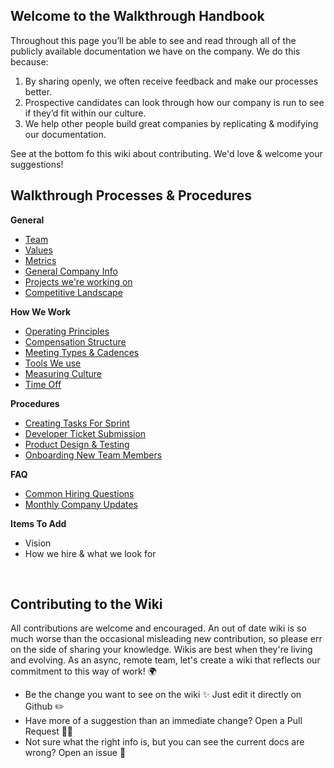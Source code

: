 ## Welcome to the Walkthrough Handbook

Throughout this page you’ll be able to see and read through all of the publicly available documentation we have on the company. We do this because:

1. By sharing openly, we often receive feedback and make our processes better.
2. Prospective candidates can look through how our company is run to see if they’d fit within our culture.
3. We help other people build great companies by replicating & modifying our documentation.

See at the bottom fo this wiki about contributing. We'd love & welcome your suggestions!

## Walkthrough Processes & Procedures

**General**

- [Team](https://github.com/WalkthroughVR/Handbook/blob/master/Team.md)
- [Values](https://github.com/WalkthroughVR/Handbook/blob/master/Values.md)
- [Metrics](https://github.com/WalkthroughVR/Handbook/blob/master/Metrics.md)
- [General Company Info](https://github.com/WalkthroughVR/Handbook/blob/master/GeneralAdminInfo.md)
- [Projects we're working on](https://github.com/WalkthroughVR/Handbook/blob/master/Projects.md)
- [Competitive Landscape](https://github.com/WalkthroughVR/Handbook/blob/master/CompetitiveLandscape.md)

**How We Work**

- [Operating Principles](https://github.com/WalkthroughVR/Handbook/blob/master/HowWeWork/OperatingPrinciples.md)
- [Compensation Structure](https://github.com/WalkthroughVR/Handbook/blob/master/HowWeWork/CompensationStructure.md)
- [Meeting Types & Cadences](https://github.com/WalkthroughVR/Handbook/blob/master/HowWeWork/CompanyMeetings.md)
- [Tools We use](https://github.com/WalkthroughVR/Handbook/blob/master/HowWeWork/Tools.md)
- [Measuring Culture](https://github.com/WalkthroughVR/Handbook/blob/master/HowWeWork/MeasuringCulture.md)
- [Time Off](https://github.com/WalkthroughVR/Handbook/blob/master/HowWeWork/TimeOff.md)

**Procedures**
- [Creating Tasks For Sprint](https://github.com/WalkthroughVR/Handbook/blob/master/CreatingTasksForSprint.md)
- [Developer Ticket Submission](https://github.com/WalkthroughVR/Handbook/blob/master/DeveloperTicketSubmission.md)
- [Product Design & Testing](https://github.com/WalkthroughVR/Handbook/blob/master/Procedures/ProductDesignAndTesting.md)
- [Onboarding New Team Members](https://github.com/WalkthroughVR/Handbook/blob/master/Procedures/OnboardingHQ.md)

**FAQ**
- [Common Hiring Questions](https://github.com/WalkthroughVR/Handbook/blob/master/CommonHiringQuestions.md)
- [Monthly Company Updates](https://github.com/WalkthroughVR/Handbook/blob/master/MonthlyCompanyUpdates.md)

**Items To Add**
- Vision
- How we hire & what we look for

<br>

## Contributing to the Wiki
All contributions are welcome and encouraged. An out of date wiki is so much worse than the occasional misleading new contribution, so please err on the side of sharing your knowledge. Wikis are best when they're living and evolving. As an async, remote team, let's create a wiki that reflects our commitment to this way of work! 🌍

- Be the change you want to see on the wiki ✨ Just edit it directly on Github ✏️
- Have more of a suggestion than an immediate change? Open a Pull Request 🙋🏽‍
- Not sure what the right info is, but you can see the current docs are wrong? Open an issue 🤔
